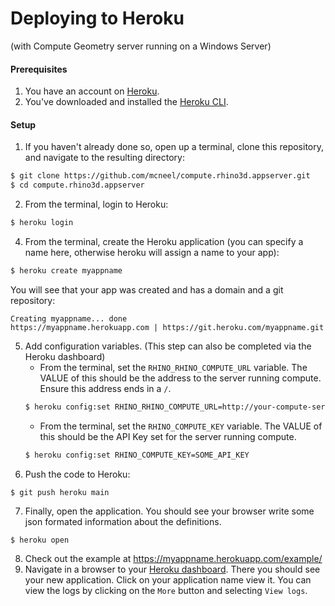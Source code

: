 # Deploying to Heroku

(with Compute Geometry server running on a Windows Server)

#### Prerequisites
1. You have an account on [Heroku](https://heroku.com).
2. You've downloaded and installed the [Heroku CLI](https://devcenter.heroku.com/articles/heroku-cli#download-and-install).

#### Setup
1. If you haven't already done so, open up a terminal, clone this repository, and navigate to the resulting directory: 
``` bash
$ git clone https://github.com/mcneel/compute.rhino3d.appserver.git
$ cd compute.rhino3d.appserver
```
2. From the terminal, login to Heroku:
``` bash
$ heroku login
```
4. From the terminal, create the Heroku application (you can specify a name here, otherwise heroku will assign a name to your app):
``` bash
$ heroku create myappname
```
You will see that your app was created and has a domain and a git repository:
```
Creating myappname... done
https://myappname.herokuapp.com | https://git.heroku.com/myappname.git
```
5. Add configuration variables.
(This step can also be completed via the Heroku dashboard)
   - From the terminal, set the `RHINO_RHINO_COMPUTE_URL` variable. The VALUE of this should be the address to the server running compute. Ensure this address ends in a `/`.
   ```bash
   $ heroku config:set RHINO_RHINO_COMPUTE_URL=http://your-compute-server-address/
   ```
   - From the terminal, set the `RHINO_COMPUTE_KEY` variable. The VALUE of this should be the API Key set for the server running compute.
   ```bash
   $ heroku config:set RHINO_COMPUTE_KEY=SOME_API_KEY
   ``` 
6. Push the code to Heroku:
```
$ git push heroku main
```
7. Finally, open the application. You should see your browser write some json formated information about the definitions.
```bash
$ heroku open
```
8. Check out the example at https://myappname.herokuapp.com/example/ 
9. Navigate in a browser to your [Heroku dashboard](https://dashboard.heroku.com/). There you should see your new application. Click on your application name view it. You can view the logs by clicking on the `More` button and selecting `View logs`.
